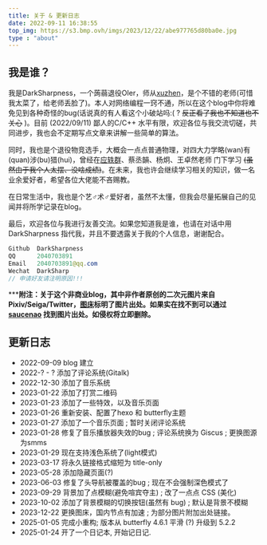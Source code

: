 ```yaml
---
title: 关于 & 更新日志
date: 2022-09-11 16:38:55
top_img: https://s3.bmp.ovh/imgs/2023/12/22/abe977765d80ba0e.jpg
type : "about"
---
```


## 我是谁？

我是DarkSharpness，一个蒟蒻退役OIer，师从[xuzhen](https://www.luogu.com.cn/user/4891)，是个不错的老师(可惜我太菜了，给老师丢脸了)。本人对网络编程一窍不通，所以在这个blog中你将难免见到各种奇怪的bug(话说真的有人看这个小破站吗:(  ?  ~~反正看了我也不知道也不关心~~ )。目前 (2022/09/11) 鄙人的C/C++ 水平有限，欢迎各位与我交流切磋，共同进步，我也会不定期写点文章来讲解一些简单的算法。

同时，我也是个退役物竞选手，大概会一点点普通物理，对四大力学略(wan)有(quan)涉(bu)猎(hui)，曾经在[应轶群](https://www.zhihu.com/people/ying-yi-qun)、蔡丞韻、杨炯、王卓然老师 门下学习 ~~(虽然由于我个人太摆、没啥成绩)~~。在未来，我也许会继续学习相关的知识，做一名业余爱好者，希望各位大佬能不吝赐教。

在日常生活中，我也是个艺♂术♂爱好者，虽然不太懂，但我会尽量拓展自己的见闻并将所学记录在blog。

最后，欢迎各位与我进行友善交流。如果您知道我是谁，也请在对话中用 DarkSharpness 指代我，并且不要透露关于我的个人信息，谢谢配合。

```Java
Github  DarkSharpness
QQ      2040703891
Email   2040703891@qq.com
Wechat  DarkSharp
// 申请好友请注明原因!!!
```

*****附注：关于这个非商业blog，其中非作者原创的二次元图片来自Pixiv/Seiga/Twitter，[图床](https://darksharpness.github.io/photo/)标明了图片出处。如果实在找不到可以通过 [saucenao](https://saucenao.com/) 找到图片出处。如侵权将立即删除。**

## 更新日志

* 2022-09-09 blog 建立
* 2022-? - ? 添加了评论系统(Gitalk)
* 2022-12-30 添加了音乐系统
* 2023-01-22 添加了打赏二维码
* 2023-01-23 添加了一些特效，以及音乐页面
* 2023-01-26 重新安装、配置了hexo 和 butterfly主题
* 2023-01-27 添加了一个音乐页面 ; 暂时关闭评论系统
* 2023-01-28 修复了音乐播放器失效的bug ; 评论系统换为 Giscus ; 更换图源为smms
* 2023-01-29 现在支持浅色系统了(light模式)
* 2023-03-17 将永久链接格式缩短为 title-only
* 2023-05-28 添加隐藏页面(?)
* 2023-06-03 修复了头导航被覆盖的bug ; 现在不会强制深色模式了
* 2023-09-29 背景加了点模糊(避免喧宾夺主) ; 改了一点点 CSS (美化)
* 2023-10-02 添加了背景模糊的切换按钮(虽然有 bug) ; 默认是背景不模糊
* 2023-12-22 更换图床，国内节点有加速 ; 为部分图片附加出处链接。
* 2025-01-05 完成小重构; 版本从 butterfly 4.6.1 平滑 (?) 升级到 5.2.2
* 2025-01-24 开了一个日记本, 开始记日记.
